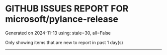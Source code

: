 
# GITHUB ISSUES REPORT FOR microsoft/pylance-release


Generated on 2024-11-13 using: stale=30, all=False


Only showing items that are new to report in past 1 day(s)


---




















